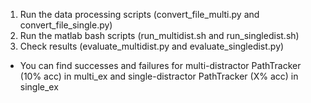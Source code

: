 1. Run the data processing scripts (convert_file_multi.py and convert_file_single.py)
2. Run the matlab bash scripts (run_multidist.sh and run_singledist.sh)
3. Check results (evaluate_multidist.py and evaluate_singledist.py)
- You can find successes and failures for multi-distractor PathTracker (10% acc) in multi_ex and single-distractor PathTracker (X% acc) in single_ex
